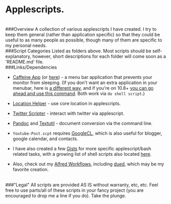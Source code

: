 Applescripts.
============
<BR>
###Overview
A collection of various applescripts I have created. I try to keep them general (rather than application specific) so that they could be useful to as many people as possible, though many of them are specific to my personal needs. 

<BR>
###Script Categories 
Listed as folders above. Most scripts should be self-explanatory, however, short descriptions for each folder will come soon as a 'README.md' file.  

<BR>
###Links/Dependencies  

- [Caffeine App](http://lightheadsw.com/caffeine/) (or [here](http://macdownload.informer.com/caffeine)) - a menu bar application that prevents your monitor from sleeping. (If you don't want an extra application in your menubar, here is [a different way](http://lifehacker.com/5767991/how-to-force-your-mac-to-stay-awake-indefinitely-via-the-command-line), and if you're on 10.8+ [you can go ahead and use this command](https://developer.apple.com/library/mac/documentation/Darwin/Reference/Manpages/man8/caffeinate.8.html). Both work via ```do shell script```.)
                                                                                    
- [Location Helper](http://www.mousedown.net/mouseware/LocationHelper.html) - use core location in applescripts.   

- [Twitter Scripter](http://www.mousedown.net/mouseware/TwitterScripter.html) - interact with twitter via applescript.  

- [Pandoc](http://johnmacfarlane.net/pandoc/) and [Textutil](https://developer.apple.com/library/mac/documentation/Darwin/Reference/ManPages/man1/textutil.1.html) - document conversion via the command line.    

- `Youtube-Post.scpt` requires [GoogleCL](https://code.google.com/p/googlecl/), which is also useful for blogger, google calendar, and contacts.      

- I have also created a few [Gists](https://gist.github.com/unforswearing) for more specific applescript/bash related tasks, with a growing list of shell scripts also located [here](https://github.com/unforswearing/Shell).  

- Also, check out my [Alfred Workflows](https://github.com/unforswearing/alfredWorkflows), including [dued](https://github.com/unforswearing/dued), which may be my favorite creation.  


<BR>
###"Legal"
All scripts are provided AS IS without warranty, etc, etc. Feel free to use parts/all of these scripts in your fancy project (you are encouraged to drop me a line if you do). Take the plunge.  

